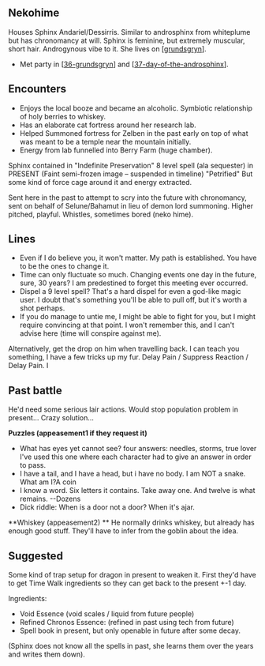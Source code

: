 ## Nekohime
Houses Sphinx Andariel/Dessirris. Similar to androsphinx from whiteplume but has chronomancy at will.
Sphinx is feminine, but extremely muscular, short hair. Androgynous vibe to it. She lives on [[grundsgryn]].

- Met party in [[36-grundsgryn]] and [[37-day-of-the-androsphinx]].

## Encounters
- Enjoys the local booze and became an alcoholic. Symbiotic relationship of holy berries to whiskey.
- Has an elaborate cat fortress  around her research lab.
- Helped Summoned fortress for Zelben in the past early on top of what was meant to be a temple near the mountain initially.
- Energy from lab funnelled into Berry Farm (huge chamber).

Sphinx contained in "Indefinite Preservation" 8 level spell (ala sequester) in PRESENT
(Faint semi-frozen image – suspended in timeline) "Petrified"
But some kind of force cage around it and energy extracted.

 Sent here in the past to attempt to scry into the future with chronomancy, sent on behalf of Selune/Bahamut in lieu of demon lord summoning.
Higher pitched, playful. Whistles, sometimes bored (neko hime).

## Lines
- Even if I do believe you, it won't matter. My path is established. You have to be the ones to change it.
- Time can only fluctuate so much. Changing events one day in the future, sure, 30 years? I am predestined to forget this meeting ever occurred.
- Dispel a 9 level spell? That's a hard dispel for even a god-like magic user. I doubt that's something you'll be able to pull off, but it's worth a shot perhaps.
- If you do manage to untie me, I might be able to fight for you, but I might require convincing at that point. I won't remember this, and I can't advise here (time will conspire against me).

Alternatively, get the drop on him when travelling back. I can teach you something, I have a few tricks up my fur. Delay Pain / Suppress Reaction / Delay Pain. I

## Past battle
He'd need some serious lair actions. Would stop population problem in present...
Crazy solution...

**Puzzles (appeasement1 if they request it)**
- What has eyes yet cannot see? four answers: needles, storms,  true lover I've used this one where each character had to give an answer in order to pass.
- I have a tail, and I have a head, but i have no body. I am NOT a snake. What am I?A coin
- I know a word. Six letters it contains. Take away one. And twelve is what remains. --Dozens
- Dick riddle: When is a door not a door? When it's ajar.

**Whiskey (appeasement2) **
He normally drinks whiskey, but already has enough good stuff. They'll have to infer from the goblin about the idea.

## Suggested
Some kind of trap setup for dragon in present to weaken it.
First they'd have to get Time Walk ingredients so they can get back to the present +-1 day.

Ingredients:
- Void Essence (void scales / liquid from future people)
- Refined Chronos Essence: (refined in past using tech from future)
- Spell book in present, but only openable in future after some decay.

(Sphinx does not know all the spells in past, she learns them over the years and writes them down).

[//begin]: # "Autogenerated link references for markdown compatibility"
[grundsgryn]: ../seaofbones/grundsgryn "Grundsgryn"
[36-grundsgryn]: ../recaps/36-grundsgryn "36-grundsgryn"
[37-day-of-the-androsphinx]: ../recaps/37-day-of-the-androsphinx "37-day-of-the-androsphinx"
[//end]: # "Autogenerated link references"